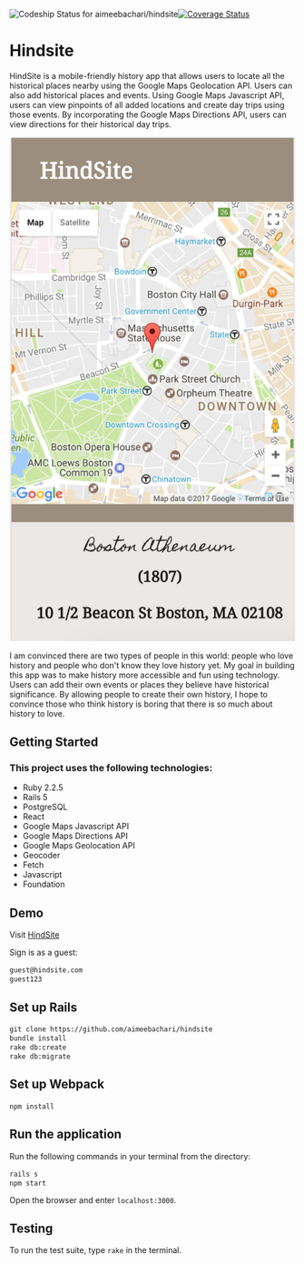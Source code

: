 
 ![Codeship Status for aimeebachari/hindsite](https://app.codeship.com/projects/3813f5b0-c7ed-0134-81ec-26a273d7f22c/status?branch=master)[![Coverage Status](https://coveralls.io/repos/github/aimeebachari/hindsite/badge.svg?branch=master)](https://coveralls.io/github/aimeebachari/hindsite?branch=master)

# Hindsite

HindSite is a mobile-friendly history app that allows users to locate all the historical places nearby using the Google Maps Geolocation API. Users can also add historical places and events. Using Google Maps Javascript API, users can view pinpoints of all added locations and create day trips using those events. By incorporating the Google Maps Directions API, users can view directions for their historical day trips.  

![](./readme_assets/mobile-view.png)  

I am convinced there are two types of people in this world: people who love history and people who don't know they love history yet. My goal in building this app was to make history more accessible and fun using technology. Users can add their own events or places they believe have historical significance. By allowing people to create their own history, I hope to convince those who think history is boring that there is so much about history to love.

## Getting Started

### This project uses the following technologies:

* Ruby 2.2.5
* Rails 5
* PostgreSQL
* React
* Google Maps Javascript API
* Google Maps Directions API
* Google Maps Geolocation API
* Geocoder
* Fetch
* Javascript
* Foundation

## Demo

Visit [HindSite](https://hind-site.herokuapp.com/)

Sign is as a guest:

```
guest@hindsite.com
guest123
```

## Set up Rails

```
git clone https://github.com/aimeebachari/hindsite
bundle install
rake db:create
rake db:migrate
```

## Set up Webpack

```
npm install
```

## Run the application

Run the following commands in your terminal from the directory:

```
rails s
npm start
```

Open the browser and enter `localhost:3000`.

## Testing

To run the test suite, type `rake` in the terminal.
